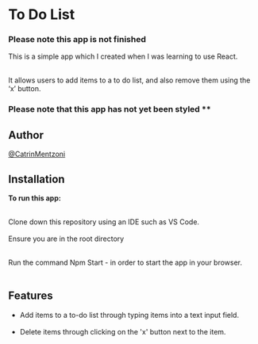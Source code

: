 To Do List
===========

### Please note this app is not finished 

This is a simple app which I created when I was learning to use React. 
<br/><br/>

It allows users to add items to a to do list, and also remove them using the ‘x’ button.

### Please note that this app has not yet been styled **



**Author**
--------------
[@CatrinMentzoni](https://github.com/Babyoilrig)
 
**Installation**
-----------------

**To run this app:**
<br/><br/>

Clone down this repository using an IDE such as VS Code.
<br/><br/>
Ensure you are in the root directory
<br/><br/>

Run the command Npm Start - in order to start the app in your browser.
<br/><br/>
 
 
 
 
**Features**
-----------------
* Add items to a to-do list through typing items into a text input field.
<br/><br/>
* Delete items through clicking on the 'x' button next to the item.
<br/><br/>

